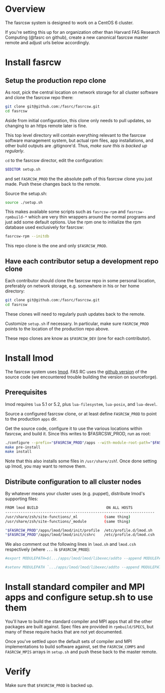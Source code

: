 # Overview

The fasrcsw system is designed to work on a CentOS 6 cluster.

If you're setting this up for an organization other than Harvard FAS Research Computing (@fasrc on github), create a new canonical fasrcsw master remote and adjust urls below accordingly.



# Install fasrcw

## Setup the production repo clone

As root, pick the central location on network storage for all cluster software and clone the fasrcsw repo there:

``` bash
git clone git@github.com:/fasrc/fasrcsw.git
cd fasrcsw
```

Aside from initial configuration, this clone only needs to pull updates, so changing to an https remote later is fine.

This top level directory will contain everything relevant to the fasrcsw software management system, but actual rpm files, app installations, and other build outputs are .gitignore'd.
Thus, *make sure this is backed up regularly*.

`cd` to the fasrcsw director, edit the configuration:

``` bash
$EDITOR setup.sh
```

and set `FASRCSW_PROD` the the absolute path of this fasrcsw clone you just made.
Push these changes back to the remote.

Source the setup.sh:

``` bash
source ./setup.sh
```

This makes available some scripts such as `fasrcsw-rpm` and `fasrcsw-rpmbuild-*` which are very thin wrappers around the normal programs and just add some default options.
Use the rpm one to initialize the rpm database used exclusively for fasrcsw:

``` bash
fasrcsw-rpm --initdb
```

This repo clone is the one and only `$FASRCSW_PROD`.


## Have each contributor setup a development repo clone

Each contributor should clone the fasrcsw repo in some personal location, preferably on network storage, e.g. somewhere in his or her home directory:

``` bash
git clone git@github.com:/fasrc/fasrcsw.git
cd fasrcsw
```

These clones will need to regularly push updates back to the remote.

Customize `setup.sh` if necessary.
In particular, make sure `FASRCSW_PROD` points to the location of the production repo above.

These repo clones are know as `$FASRCSW_DEV` (one for each contributor).



# Install lmod

The fasrcsw system uses [lmod](http://www.tacc.utexas.edu/tacc-projects/lmod).
FAS RC uses the [github version](https://github.com/TACC/Lmod) of the source code (we encountered trouble building the version on sourceforge).


## Prerequisites

lmod requires `lua` 5.1 or 5.2, plus `lua-filesystem`, `lua-posix`, and `lua-devel`.


<!--
## Hack around lmod's ignoring of prefix for some files

During the installation, lmod will try to write files to the main filesystem.
Allow this temporarily:

``` bash
sudo chgrp $(id -gn) /usr/share/zsh/site-functions
sudo chmod g+w /usr/share/zsh/site-functions
```
-->

Source a configured fasrcsw clone, or at least define `FASRCSW_PROD` to point to the production `apps` dir.


Get the source code, configure it to use the various locations within fasrcsw, and build it.
Since this writes to $FASRCSW_PROD, run as root:

``` bash
./configure --prefix="$FASRCSW_PROD"/apps --with-module-root-path="$FASRCSW_PROD"/modulefiles --with-spiderCacheDir="$FASRCSW_PROD"/moduledata/cacheDir --with-updateSystemFn="$FASRCSW_PROD"/moduledata/system.txt
make pre-install
make install
```

Note that this also installs some files in `/usr/share/zsh`!.
Once done setting up lmod, you may want to remove them.


<!--
## Undo the hack above

Set that directory back to the way it was:

``` bash
sudo chgrp root /usr/share/zsh/site-functions
sudo chmod g-w /usr/share/zsh/site-functions
```
-->


## Distribute configuration to all cluster nodes

By whatever means your cluster uses (e.g. puppet), distribute lmod's supporting files:

``` bash
FROM lmod BUILD                               ON ALL HOSTS
--------------------------------------------------------------------
/usr/share/zsh/site-functions/_ml            (same thing)
/usr/share/zsh/site-functions/_module        (same thing)

"$FASRCSW_PROD"/apps/lmod/lmod/init/profile  /etc/profile.d/lmod.sh
"$FASRCSW_PROD"/apps/lmod/lmod/init/cshrc    /etc/profile.d/lmod.csh
```

We also comment out the following lines in `lmod.sh` and `lmod.csh` respectively (where `...` is `$FASRCSW_PROD`):

``` bash
#export MODULEPATH=$(.../apps/lmod/lmod/libexec/addto --append MODULEPATH .../apps/lmod/lmod/modulefiles/Core)
```

``` bash
#setenv MODULEPATH `.../apps/lmod/lmod/libexec/addto --append MODULEPATH .../apps/lmod/lmod/modulefiles/Core`
```



# Install standard compiler and MPI apps and configure setup.sh to use them

You'll have to build the standard compiler and MPI apps that all the other packages are built against.
Spec files are provided in `rpmbuild/SPECS`, but many of these require hacks that are not yet documented.

Once you've settled upon the default sets of compiler and MPI implementations to build software against, set the `FASRCSW_COMPS` and `FASRCSW_MPIS` arrays in `setup.sh` and push these back to the master remote.



# Verify

Make sure that `$FASRCSW_PROD` is backed up.
